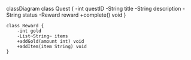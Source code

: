 classDiagram
    class Quest {
        -int questID
        -String title
        -String description
        -String status
        -Reward reward
        +complete() void
    }

    class Reward {
        -int gold
        -List~String~ items
        +addGold(amount int) void
        +addItem(item String) void
    }